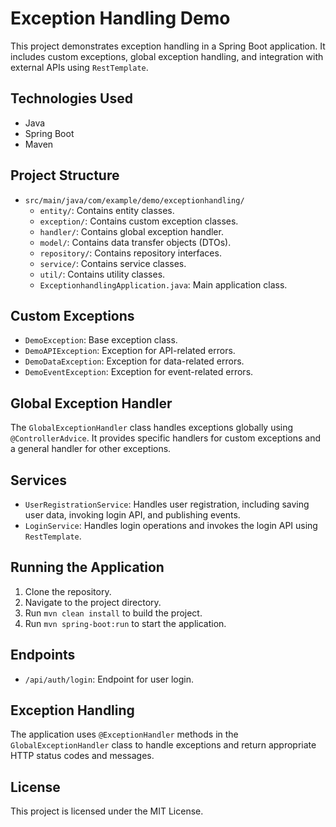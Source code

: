 # Exception Handling Demo

This project demonstrates exception handling in a Spring Boot application. It includes custom exceptions, global exception handling, and integration with external APIs using `RestTemplate`.

## Technologies Used

- Java
- Spring Boot
- Maven

## Project Structure

- `src/main/java/com/example/demo/exceptionhandling/`
    - `entity/`: Contains entity classes.
    - `exception/`: Contains custom exception classes.
    - `handler/`: Contains global exception handler.
    - `model/`: Contains data transfer objects (DTOs).
    - `repository/`: Contains repository interfaces.
    - `service/`: Contains service classes.
    - `util/`: Contains utility classes.
    - `ExceptionhandlingApplication.java`: Main application class.

## Custom Exceptions

- `DemoException`: Base exception class.
- `DemoAPIException`: Exception for API-related errors.
- `DemoDataException`: Exception for data-related errors.
- `DemoEventException`: Exception for event-related errors.

## Global Exception Handler

The `GlobalExceptionHandler` class handles exceptions globally using `@ControllerAdvice`. It provides specific handlers for custom exceptions and a general handler for other exceptions.

## Services

- `UserRegistrationService`: Handles user registration, including saving user data, invoking login    API, and publishing events.
- `LoginService`: Handles login operations and invokes the login API using `RestTemplate`.

## Running the Application

1. Clone the repository.
2. Navigate to the project directory.
3. Run `mvn clean install` to build the project.
4. Run `mvn spring-boot:run` to start the application.

## Endpoints

- `/api/auth/login`: Endpoint for user login.

## Exception Handling

The application uses `@ExceptionHandler` methods in the `GlobalExceptionHandler` class to handle exceptions and return appropriate HTTP status codes and messages.

## License

This project is licensed under the MIT License.
